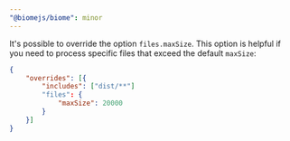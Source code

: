```yaml
---
"@biomejs/biome": minor
---
```


It's possible to override the option `files.maxSize`. This option is helpful if you need to process specific files that exceed the default `maxSize`:

```json
{
	"overrides": [{
		"includes": ["dist/**"]
		"files": {
			"maxSize": 20000
		}
	}]
}
```

